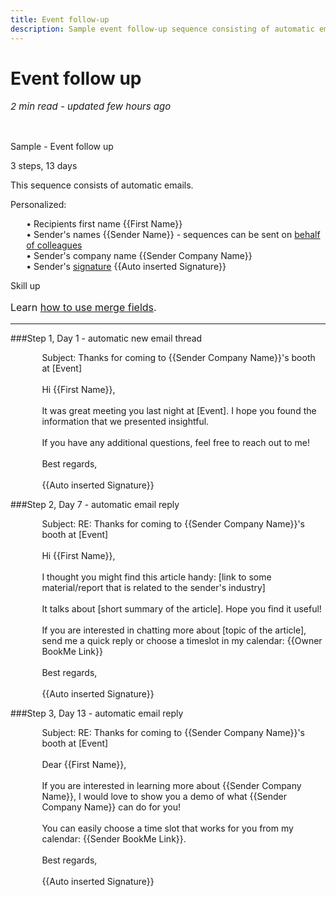 ```yaml
---
title: Event follow-up
description: Sample event follow-up sequence consisting of automatic emails
---
```


  
# Event follow up

<p style="font-size:15px"><i>2 min read - updated few hours ago</i> </p>
<!-- ShareThis BEGIN -->
<div class="addthis_inline_share_toolbox"></div>
<!-- End ShareThis -->
<br>


Sample - Event follow up

3 steps, 13 days

This sequence consists of automatic emails.

Personalized: 
<p style="margin-left:5%;">         
• Recipients first name &lcub;&lcub;First Name&rcub;&rcub;<br>
• Sender's names &lcub;&lcub;Sender Name&rcub;&rcub; - sequences can be sent on <a href="../Create-new-sequence/#create_a_new_sequence">behalf of colleagues</a><br>
• Sender's company name &lcub;&lcub;Sender Company Name&rcub;&rcub;<br>
• Sender's <a href="../Settings/#manage_signatures">signature</a> &lcub;&lcub;Auto inserted Signature&rcub;&rcub;<br>
</p>

<div class="admonition hint">
<p class="admonition-title">Skill up</p>
<p style="font-size:16px">
Learn <a href="../Using-Merge-Fields/">how to use merge fields</a>.</p>
</div>

<hr>
###Step 1, Day  1 - automatic new email thread
<p style="margin-left:10%;">
Subject: Thanks for coming to &lcub;&lcub;Sender Company Name&rcub;&rcub;'s booth at [Event]
<br><br>
Hi &lcub;&lcub;First Name&rcub;&rcub;, 
<br><br>
It was great meeting you last night at [Event]. I hope you found the information that we presented insightful. 
<br><br>
If you have any additional questions, feel free to reach out to me!
<br><br>
Best regards,
<br><br>
&lcub;&lcub;Auto inserted Signature&rcub;&rcub;
</p>

###Step 2, Day 7 - automatic email reply
<p style="margin-left:10%;">
Subject: RE: Thanks for coming to &lcub;&lcub;Sender Company Name&rcub;&rcub;'s booth at [Event]
<br><br>
Hi &lcub;&lcub;First Name&rcub;&rcub;, 
<br><br>
I thought you might find this article handy: [link to some material/report that is related to the sender's industry]
<br><br>
It talks about [short summary of the article]. Hope you find it useful!
<br><br>
If you are interested in chatting more about [topic of the article], send me a quick reply or choose a timeslot in my calendar: &lcub;&lcub;Owner BookMe Link&rcub;&rcub;
<br><br>
Best regards,
<br><br>
&lcub;&lcub;Auto inserted Signature&rcub;&rcub;
</p>


###Step 3, Day 13 - automatic email reply
<p style="margin-left:10%;">
Subject: RE: Thanks for coming to &lcub;&lcub;Sender Company Name&rcub;&rcub;'s booth at [Event]
<br><br>
Dear &lcub;&lcub;First Name&rcub;&rcub;, 
<br><br>
If you are interested in learning more about &lcub;&lcub;Sender Company Name&rcub;&rcub;, I would love to show you a demo of what &lcub;&lcub;Sender Company Name&rcub;&rcub; can do for you!
<br><br>
You can easily choose a time slot that works for you from my calendar: &lcub;&lcub;Sender BookMe Link&rcub;&rcub;.
<br><br>
Best regards,
<br><br>
&lcub;&lcub;Auto inserted Signature&rcub;&rcub;
</p>







